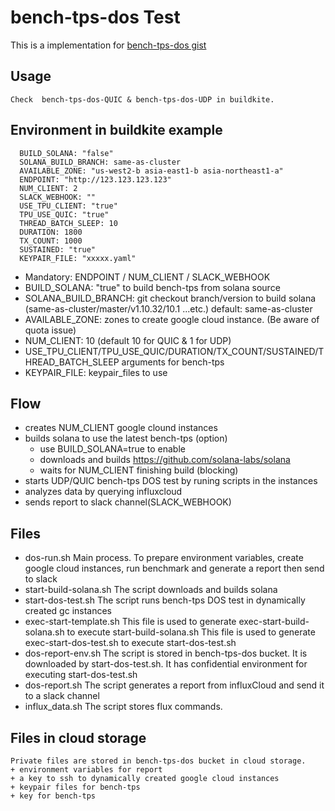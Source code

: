 # bench-tps-dos Test 
This is a implementation for
[bench-tps-dos gist](https://gist.github.com/joeaba/aba74e87dcd45c132a1ba2ddcaa2af7c)

## Usage
    Check  bench-tps-dos-QUIC & bench-tps-dos-UDP in buildkite.

## Environment in buildkite example
```
  BUILD_SOLANA: "false" 
  SOLANA_BUILD_BRANCH: same-as-cluster
  AVAILABLE_ZONE: "us-west2-b asia-east1-b asia-northeast1-a" 
  ENDPOINT: "http://123.123.123.123"
  NUM_CLIENT: 2
  SLACK_WEBHOOK: ""
  USE_TPU_CLIENT: "true"
  TPU_USE_QUIC: "true"
  THREAD_BATCH_SLEEP: 10
  DURATION: 1800
  TX_COUNT: 1000
  SUSTAINED: "true"
  KEYPAIR_FILE: "xxxxx.yaml"
```
+ Mandatory: ENDPOINT / NUM_CLIENT / SLACK_WEBHOOK
+ BUILD_SOLANA: "true" to build bench-tps from solana source
+ SOLANA_BUILD_BRANCH: git checkout branch/version to build solana (same-as-cluster/master/v1.10.32/10.1 ...etc.) default: same-as-cluster
+ AVAILABLE_ZONE: zones to create google cloud instance. (Be aware of quota issue)
+ NUM_CLIENT: 10 (default 10 for QUIC & 1 for UDP)
+ USE_TPU_CLIENT/TPU_USE_QUIC/DURATION/TX_COUNT/SUSTAINED/THREAD_BATCH_SLEEP arguments for bench-tps
+ KEYPAIR_FILE: keypair_files to use

## Flow
+ creates NUM_CLIENT google clound instances 
+ builds solana to use the latest bench-tps (option)
    + use BUILD_SOLANA=true to enable
    + downloads and builds https://github.com/solana-labs/solana
    + waits for NUM_CLIENT finishing build (blocking)
+ starts UDP/QUIC bench-tps DOS test by runing scripts in the instances
+ analyzes data by querying influxcloud
+ sends report to slack channel(SLACK_WEBHOOK)

## Files
+ dos-run.sh 
    Main process. To prepare environment variables, create google cloud instances, run benchmark and generate a report then send to slack
+ start-build-solana.sh
    The script downloads and builds solana 
+ start-dos-test.sh
    The script runs bench-tps DOS test in dynamically created gc instances
+ exec-start-template.sh 
    This file is used to generate exec-start-build-solana.sh to execute start-build-solana.sh 
    This file is used to generate exec-start-dos-test.sh to execute start-dos-test.sh 
+ dos-report-env.sh 
    The script is stored in bench-tps-dos bucket. It is downloaded by start-dos-test.sh. It has confidential environment for executing start-dos-test.sh
+ dos-report.sh
    The script generates a report from influxCloud and send it to a slack channel
+ influx_data.sh
    The script stores flux commands.

## Files in cloud storage
    Private files are stored in bench-tps-dos bucket in cloud storage.
    + environment variables for report
    + a key to ssh to dynamically created google cloud instances
    + keypair files for bench-tps
    + key for bench-tps


